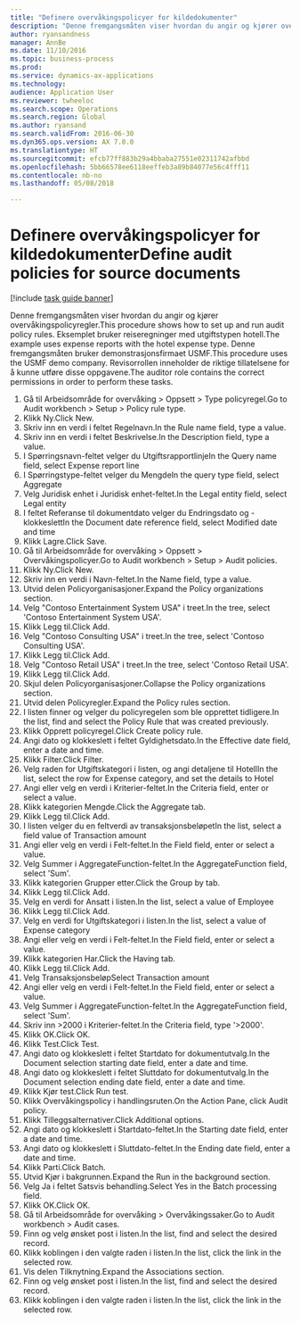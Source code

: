 ```yaml
--- 
title: "Definere overvåkingspolicyer for kildedokumenter"
description: "Denne fremgangsmåten viser hvordan du angir og kjører overvåkingspolicyregler."
author: ryansandness
manager: AnnBe
ms.date: 11/10/2016
ms.topic: business-process
ms.prod: 
ms.service: dynamics-ax-applications
ms.technology: 
audience: Application User
ms.reviewer: twheeloc
ms.search.scope: Operations
ms.search.region: Global
ms.author: ryansand
ms.search.validFrom: 2016-06-30
ms.dyn365.ops.version: AX 7.0.0
ms.translationtype: HT
ms.sourcegitcommit: efcb77ff883b29a4bbaba27551e02311742afbbd
ms.openlocfilehash: 5bb66578ee6118eeffeb3a89b84077e56c4fff11
ms.contentlocale: nb-no
ms.lasthandoff: 05/08/2018

---
```

# <a name="define-audit-policies-for-source-documents"></a><span data-ttu-id="f98ba-103">Definere overvåkingspolicyer for kildedokumenter</span><span class="sxs-lookup"><span data-stu-id="f98ba-103">Define audit policies for source documents</span></span>

[!include [task guide banner](../../includes/task-guide-banner.md)]

<span data-ttu-id="f98ba-104">Denne fremgangsmåten viser hvordan du angir og kjører overvåkingspolicyregler.</span><span class="sxs-lookup"><span data-stu-id="f98ba-104">This procedure shows how to set up and run audit policy rules.</span></span> <span data-ttu-id="f98ba-105">Eksemplet bruker reiseregninger med utgiftstypen hotell.</span><span class="sxs-lookup"><span data-stu-id="f98ba-105">The example uses expense reports with the hotel expense type.</span></span> <span data-ttu-id="f98ba-106">Denne fremgangsmåten bruker demonstrasjonsfirmaet USMF.</span><span class="sxs-lookup"><span data-stu-id="f98ba-106">This procedure uses the USMF demo company.</span></span> <span data-ttu-id="f98ba-107">Revisorrollen inneholder de riktige tillatelsene for å kunne utføre disse oppgavene.</span><span class="sxs-lookup"><span data-stu-id="f98ba-107">The auditor role contains the correct permissions in order to perform these tasks.</span></span>

1. <span data-ttu-id="f98ba-108">Gå til Arbeidsområde for overvåking > Oppsett > Type policyregel.</span><span class="sxs-lookup"><span data-stu-id="f98ba-108">Go to Audit workbench > Setup > Policy rule type.</span></span>
2. <span data-ttu-id="f98ba-109">Klikk Ny.</span><span class="sxs-lookup"><span data-stu-id="f98ba-109">Click New.</span></span>
3. <span data-ttu-id="f98ba-110">Skriv inn en verdi i feltet Regelnavn.</span><span class="sxs-lookup"><span data-stu-id="f98ba-110">In the Rule name field, type a value.</span></span>
4. <span data-ttu-id="f98ba-111">Skriv inn en verdi i feltet Beskrivelse.</span><span class="sxs-lookup"><span data-stu-id="f98ba-111">In the Description field, type a value.</span></span>
5. <span data-ttu-id="f98ba-112">I Spørringsnavn-feltet velger du Utgiftsrapportlinje</span><span class="sxs-lookup"><span data-stu-id="f98ba-112">In the Query name field, select Expense report line</span></span>
6. <span data-ttu-id="f98ba-113">I Spørringstype-feltet velger du Mengde</span><span class="sxs-lookup"><span data-stu-id="f98ba-113">In the query type field, select Aggregate</span></span>
7. <span data-ttu-id="f98ba-114">Velg Juridisk enhet i Juridisk enhet-feltet.</span><span class="sxs-lookup"><span data-stu-id="f98ba-114">In the Legal entity field, select Legal entity</span></span>
8. <span data-ttu-id="f98ba-115">I feltet Referanse til dokumentdato velger du Endringsdato og -klokkeslett</span><span class="sxs-lookup"><span data-stu-id="f98ba-115">In the Document date reference field, select Modified date and time</span></span>
9. <span data-ttu-id="f98ba-116">Klikk Lagre.</span><span class="sxs-lookup"><span data-stu-id="f98ba-116">Click Save.</span></span>
10. <span data-ttu-id="f98ba-117">Gå til Arbeidsområde for overvåking > Oppsett > Overvåkingspolicyer.</span><span class="sxs-lookup"><span data-stu-id="f98ba-117">Go to Audit workbench > Setup > Audit policies.</span></span>
11. <span data-ttu-id="f98ba-118">Klikk Ny.</span><span class="sxs-lookup"><span data-stu-id="f98ba-118">Click New.</span></span>
12. <span data-ttu-id="f98ba-119">Skriv inn en verdi i Navn-feltet.</span><span class="sxs-lookup"><span data-stu-id="f98ba-119">In the Name field, type a value.</span></span>
13. <span data-ttu-id="f98ba-120">Utvid delen Policyorganisasjoner.</span><span class="sxs-lookup"><span data-stu-id="f98ba-120">Expand the Policy organizations section.</span></span>
14. <span data-ttu-id="f98ba-121">Velg "Contoso Entertainment System USA" i treet.</span><span class="sxs-lookup"><span data-stu-id="f98ba-121">In the tree, select 'Contoso Entertainment System USA'.</span></span>
15. <span data-ttu-id="f98ba-122">Klikk Legg til.</span><span class="sxs-lookup"><span data-stu-id="f98ba-122">Click Add.</span></span>
16. <span data-ttu-id="f98ba-123">Velg "Contoso Consulting USA" i treet.</span><span class="sxs-lookup"><span data-stu-id="f98ba-123">In the tree, select 'Contoso Consulting USA'.</span></span>
17. <span data-ttu-id="f98ba-124">Klikk Legg til.</span><span class="sxs-lookup"><span data-stu-id="f98ba-124">Click Add.</span></span>
18. <span data-ttu-id="f98ba-125">Velg "Contoso Retail USA" i treet.</span><span class="sxs-lookup"><span data-stu-id="f98ba-125">In the tree, select 'Contoso Retail USA'.</span></span>
19. <span data-ttu-id="f98ba-126">Klikk Legg til.</span><span class="sxs-lookup"><span data-stu-id="f98ba-126">Click Add.</span></span>
20. <span data-ttu-id="f98ba-127">Skjul delen Policyorganisasjoner.</span><span class="sxs-lookup"><span data-stu-id="f98ba-127">Collapse the Policy organizations section.</span></span>
21. <span data-ttu-id="f98ba-128">Utvid delen Policyregler.</span><span class="sxs-lookup"><span data-stu-id="f98ba-128">Expand the Policy rules section.</span></span>
22. <span data-ttu-id="f98ba-129">I listen finner og velger du policyregelen som ble opprettet tidligere.</span><span class="sxs-lookup"><span data-stu-id="f98ba-129">In the list, find and select the Policy Rule that was created previously.</span></span>
23. <span data-ttu-id="f98ba-130">Klikk Opprett policyregel.</span><span class="sxs-lookup"><span data-stu-id="f98ba-130">Click Create policy rule.</span></span>
24. <span data-ttu-id="f98ba-131">Angi dato og klokkeslett i feltet Gyldighetsdato.</span><span class="sxs-lookup"><span data-stu-id="f98ba-131">In the Effective date field, enter a date and time.</span></span>
25. <span data-ttu-id="f98ba-132">Klikk Filter.</span><span class="sxs-lookup"><span data-stu-id="f98ba-132">Click Filter.</span></span>
26. <span data-ttu-id="f98ba-133">Velg raden for Utgiftskategori i listen, og angi detaljene til Hotell</span><span class="sxs-lookup"><span data-stu-id="f98ba-133">In the list, select the row for Expense category, and set the details to Hotel</span></span>
27. <span data-ttu-id="f98ba-134">Angi eller velg en verdi i Kriterier-feltet.</span><span class="sxs-lookup"><span data-stu-id="f98ba-134">In the Criteria field, enter or select a value.</span></span>
28. <span data-ttu-id="f98ba-135">Klikk kategorien Mengde.</span><span class="sxs-lookup"><span data-stu-id="f98ba-135">Click the Aggregate tab.</span></span>
29. <span data-ttu-id="f98ba-136">Klikk Legg til.</span><span class="sxs-lookup"><span data-stu-id="f98ba-136">Click Add.</span></span>
30. <span data-ttu-id="f98ba-137">I listen velger du en feltverdi av transaksjonsbeløpet</span><span class="sxs-lookup"><span data-stu-id="f98ba-137">In the list, select a field value of Transaction amount</span></span>
31. <span data-ttu-id="f98ba-138">Angi eller velg en verdi i Felt-feltet.</span><span class="sxs-lookup"><span data-stu-id="f98ba-138">In the Field field, enter or select a value.</span></span>
32. <span data-ttu-id="f98ba-139">Velg Summer i AggregateFunction-feltet.</span><span class="sxs-lookup"><span data-stu-id="f98ba-139">In the AggregateFunction field, select 'Sum'.</span></span>
33. <span data-ttu-id="f98ba-140">Klikk kategorien Grupper etter.</span><span class="sxs-lookup"><span data-stu-id="f98ba-140">Click the Group by tab.</span></span>
34. <span data-ttu-id="f98ba-141">Klikk Legg til.</span><span class="sxs-lookup"><span data-stu-id="f98ba-141">Click Add.</span></span>
35. <span data-ttu-id="f98ba-142">Velg en verdi for Ansatt i listen.</span><span class="sxs-lookup"><span data-stu-id="f98ba-142">In the list, select a value of Employee</span></span> 
36. <span data-ttu-id="f98ba-143">Klikk Legg til.</span><span class="sxs-lookup"><span data-stu-id="f98ba-143">Click Add.</span></span>
37. <span data-ttu-id="f98ba-144">Velg en verdi for Utgiftskategori i listen.</span><span class="sxs-lookup"><span data-stu-id="f98ba-144">In the list, select a value of Expense category</span></span>
38. <span data-ttu-id="f98ba-145">Angi eller velg en verdi i Felt-feltet.</span><span class="sxs-lookup"><span data-stu-id="f98ba-145">In the Field field, enter or select a value.</span></span>
39. <span data-ttu-id="f98ba-146">Klikk kategorien Har.</span><span class="sxs-lookup"><span data-stu-id="f98ba-146">Click the Having tab.</span></span>
40. <span data-ttu-id="f98ba-147">Klikk Legg til.</span><span class="sxs-lookup"><span data-stu-id="f98ba-147">Click Add.</span></span>
41. <span data-ttu-id="f98ba-148">Velg Transaksjonsbeløp</span><span class="sxs-lookup"><span data-stu-id="f98ba-148">Select Transaction amount</span></span>
42. <span data-ttu-id="f98ba-149">Angi eller velg en verdi i Felt-feltet.</span><span class="sxs-lookup"><span data-stu-id="f98ba-149">In the Field field, enter or select a value.</span></span>
43. <span data-ttu-id="f98ba-150">Velg Summer i AggregateFunction-feltet.</span><span class="sxs-lookup"><span data-stu-id="f98ba-150">In the AggregateFunction field, select 'Sum'.</span></span>
44. <span data-ttu-id="f98ba-151">Skriv inn >2000 i Kriterier-feltet.</span><span class="sxs-lookup"><span data-stu-id="f98ba-151">In the Criteria field, type '>2000'.</span></span>
45. <span data-ttu-id="f98ba-152">Klikk OK.</span><span class="sxs-lookup"><span data-stu-id="f98ba-152">Click OK.</span></span>
46. <span data-ttu-id="f98ba-153">Klikk Test.</span><span class="sxs-lookup"><span data-stu-id="f98ba-153">Click Test.</span></span>
47. <span data-ttu-id="f98ba-154">Angi dato og klokkeslett i feltet Startdato for dokumentutvalg.</span><span class="sxs-lookup"><span data-stu-id="f98ba-154">In the Document selection starting date field, enter a date and time.</span></span>
48. <span data-ttu-id="f98ba-155">Angi dato og klokkeslett i feltet Sluttdato for dokumentutvalg.</span><span class="sxs-lookup"><span data-stu-id="f98ba-155">In the Document selection ending date field, enter a date and time.</span></span>
49. <span data-ttu-id="f98ba-156">Klikk Kjør test.</span><span class="sxs-lookup"><span data-stu-id="f98ba-156">Click Run test.</span></span>
50. <span data-ttu-id="f98ba-157">Klikk Overvåkingspolicy i handlingsruten.</span><span class="sxs-lookup"><span data-stu-id="f98ba-157">On the Action Pane, click Audit policy.</span></span>
51. <span data-ttu-id="f98ba-158">Klikk Tilleggsalternativer.</span><span class="sxs-lookup"><span data-stu-id="f98ba-158">Click Additional options.</span></span>
52. <span data-ttu-id="f98ba-159">Angi dato og klokkeslett i Startdato-feltet.</span><span class="sxs-lookup"><span data-stu-id="f98ba-159">In the Starting date field, enter a date and time.</span></span>
53. <span data-ttu-id="f98ba-160">Angi dato og klokkeslett i Sluttdato-feltet.</span><span class="sxs-lookup"><span data-stu-id="f98ba-160">In the Ending date field, enter a date and time.</span></span>
54. <span data-ttu-id="f98ba-161">Klikk Parti.</span><span class="sxs-lookup"><span data-stu-id="f98ba-161">Click Batch.</span></span>
55. <span data-ttu-id="f98ba-162">Utvid Kjør i bakgrunnen.</span><span class="sxs-lookup"><span data-stu-id="f98ba-162">Expand the Run in the background section.</span></span>
56. <span data-ttu-id="f98ba-163">Velg Ja i feltet Satsvis behandling.</span><span class="sxs-lookup"><span data-stu-id="f98ba-163">Select Yes in the Batch processing field.</span></span>
57. <span data-ttu-id="f98ba-164">Klikk OK.</span><span class="sxs-lookup"><span data-stu-id="f98ba-164">Click OK.</span></span>
58. <span data-ttu-id="f98ba-165">Gå til Arbeidsområde for overvåking > Overvåkingssaker.</span><span class="sxs-lookup"><span data-stu-id="f98ba-165">Go to Audit workbench > Audit cases.</span></span>
59. <span data-ttu-id="f98ba-166">Finn og velg ønsket post i listen.</span><span class="sxs-lookup"><span data-stu-id="f98ba-166">In the list, find and select the desired record.</span></span>
60. <span data-ttu-id="f98ba-167">Klikk koblingen i den valgte raden i listen.</span><span class="sxs-lookup"><span data-stu-id="f98ba-167">In the list, click the link in the selected row.</span></span>
61. <span data-ttu-id="f98ba-168">Vis delen Tilknytning.</span><span class="sxs-lookup"><span data-stu-id="f98ba-168">Expand the Associations section.</span></span>
62. <span data-ttu-id="f98ba-169">Finn og velg ønsket post i listen.</span><span class="sxs-lookup"><span data-stu-id="f98ba-169">In the list, find and select the desired record.</span></span>
63. <span data-ttu-id="f98ba-170">Klikk koblingen i den valgte raden i listen.</span><span class="sxs-lookup"><span data-stu-id="f98ba-170">In the list, click the link in the selected row.</span></span>


